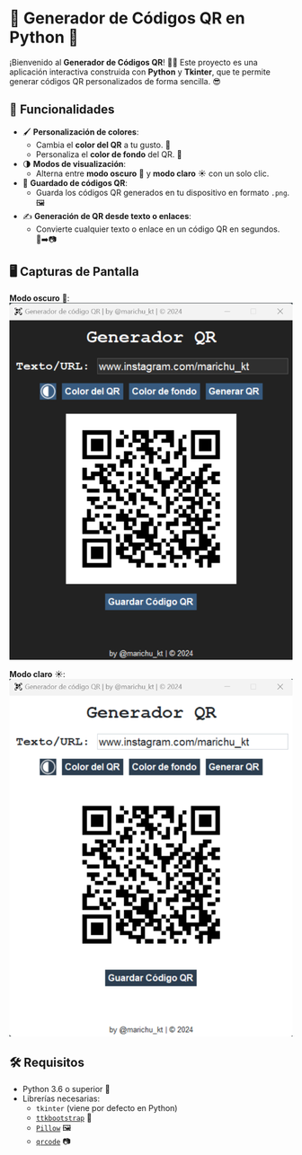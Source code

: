 # 🎨 Generador de Códigos QR en Python 🐍

¡Bienvenido al **Generador de Códigos QR**! 📱✨ Este proyecto es una aplicación interactiva construida con **Python** y **Tkinter**, que te permite generar códigos QR personalizados de forma sencilla. 😎

## 🚀 Funcionalidades
- 🖌️ **Personalización de colores**:
  - Cambia el **color del QR** a tu gusto. 🎨
  - Personaliza el **color de fondo** del QR. 🌈
- 🌗 **Modos de visualización**:
  - Alterna entre **modo oscuro** 🌙 y **modo claro** ☀️ con un solo clic.
- 💾 **Guardado de códigos QR**:
  - Guarda los códigos QR generados en tu dispositivo en formato `.png`. 🖼️
- ✍️ **Generación de QR desde texto o enlaces**:
  - Convierte cualquier texto o enlace en un código QR en segundos. 🔗➡️📷

## 🖥️ Capturas de Pantalla
**Modo oscuro** 🌙:
![Modo oscuro](Images/QR_Generator_darkTheme.png)

**Modo claro** ☀️:
![Modo claro](Images/QR_Generator_lightTheme.png)

## 🛠️ Requisitos
- Python 3.6 o superior 🐍
- Librerías necesarias:
  - `tkinter` (viene por defecto en Python)
  - [`ttkbootstrap`](https://ttkbootstrap.readthedocs.io/) 🎨
  - [`Pillow`](https://python-pillow.org/) 🖼️
  - [`qrcode`](https://github.com/lincolnloop/python-qrcode) 📷
